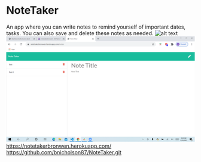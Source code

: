 # NoteTaker
An app where you can write notes to remind yourself of important dates, tasks.  You can also save and delete these notes as needed.
![alt text](NoteTakerScreenshot.png)
![alt text](NoteTakerScreenshot2.png)
https://notetakerbronwen.herokuapp.com/
https://github.com/bnicholson87/NoteTaker.git
